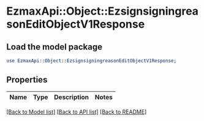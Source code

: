 # EzmaxApi::Object::EzsignsigningreasonEditObjectV1Response

## Load the model package
```perl
use EzmaxApi::Object::EzsignsigningreasonEditObjectV1Response;
```

## Properties
Name | Type | Description | Notes
------------ | ------------- | ------------- | -------------

[[Back to Model list]](../README.md#documentation-for-models) [[Back to API list]](../README.md#documentation-for-api-endpoints) [[Back to README]](../README.md)


